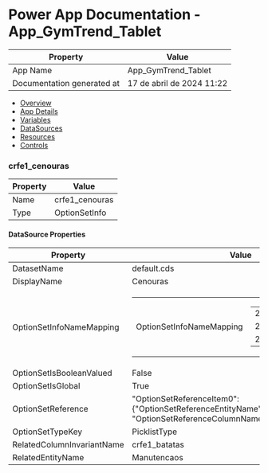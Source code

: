 ﻿# Power App Documentation \- App\_GymTrend\_Tablet

| Property                   | Value                     |
| -------------------------- | ------------------------- |
| App Name                   | App\_GymTrend\_Tablet     |
| Documentation generated at | 17 de abril de 2024 11:22 |

- [Overview](index-App_GymTrend_Tablet.md)
- [App Details](appdetails-App_GymTrend_Tablet.md)
- [Variables](variables-App_GymTrend_Tablet.md)
- [DataSources](datasources-App_GymTrend_Tablet.md)
- [Resources](resources-App_GymTrend_Tablet.md)
- [Controls](controls-App_GymTrend_Tablet.md)

### crfe1\_cenouras

| Property | Value           |
| -------- | --------------- |
| Name     | crfe1\_cenouras |
| Type     | OptionSetInfo   |

#### DataSource Properties

| Property                   | Value                                                                                                                                                                                                        |
| -------------------------- | ------------------------------------------------------------------------------------------------------------------------------------------------------------------------------------------------------------ |
| DatasetName                | default.cds                                                                                                                                                                                                  |
| DisplayName                | Cenouras                                                                                                                                                                                                     |
| OptionSetInfoNameMapping   | <table><tr><td>OptionSetInfoNameMapping</td><td><table><tr><td>285790000</td><td>Open</td></tr><tr><td>285790001</td><td>Ongoing</td></tr><tr><td>285790002</td><td>Done</td></tr></table></td></tr></table> |
| OptionSetIsBooleanValued   | False                                                                                                                                                                                                        |
| OptionSetIsGlobal          | True                                                                                                                                                                                                         |
| OptionSetReference         | "OptionSetReferenceItem0": {"OptionSetReferenceEntityName": "Manutencaos", "OptionSetReferenceColumnName": "crfe1\_batatas"}                                                                                 |
| OptionSetTypeKey           | PicklistType                                                                                                                                                                                                 |
| RelatedColumnInvariantName | crfe1\_batatas                                                                                                                                                                                               |
| RelatedEntityName          | Manutencaos                                                                                                                                                                                                  |
